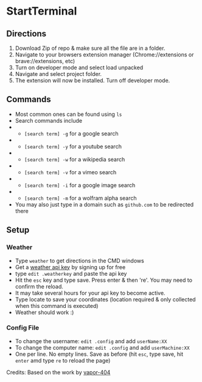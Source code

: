 # StartTerminal
## Directions
1. Download Zip of repo & make sure all the file are in a folder.
2. Navigate to your browsers extension manager (Chrome://extensions or brave://extensions, etc)
3. Turn on developer mode and select load unpacked
4. Navigate and select project folder.
5. The extension will now be installed. Turn off developer mode.

## Commands
- Most common ones can be found using `ls`
- Search commands include 
- - `[search term] -g` for a google search
- - `[search term] -y` for a youtube search
- - `[search term] -w` for a wikipedia search
- - `[search term] -v` for a vimeo search
- - `[search term] -i` for a google image search
- - `[search term] -m` for a wolfram alpha search
- You may also just type in a domain such as `github.com` to be redirected there

## Setup
### Weather
- Type `weather` to get directions in the CMD windows
- Get a [weather api key](https://openweathermap.org/appid) by signing up for free
- type `edit .weatherkey` and paste the api key
- Hit the `esc` key and type save. Press enter & then 're'. You may need to confirm the reload.
- It may take several hours for your api key to become active.
- Type locate to save your coordinates (location required & only collected when this command is executed)
- Weather should work :)
### Config File
- To change the username: `edit .config` and add `userName:XX`
- To change the computer name: `edit .config` and add `userMachine:XX`
- One per line. No empty lines. Save as before (hit `esc`, type save, hit `enter` amd type `re` to reload the page)

Credits: Based on the work by [vapor-404](https://github.com/vapor-404/vapor-404.github.io/tree/master/terminal)
